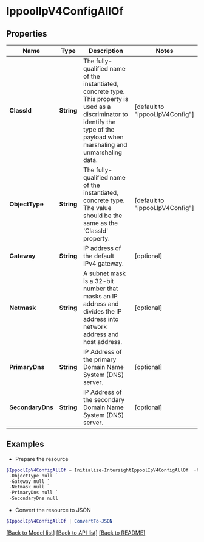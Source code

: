 # IppoolIpV4ConfigAllOf
## Properties

Name | Type | Description | Notes
------------ | ------------- | ------------- | -------------
**ClassId** | **String** | The fully-qualified name of the instantiated, concrete type. This property is used as a discriminator to identify the type of the payload when marshaling and unmarshaling data. | [default to "ippool.IpV4Config"]
**ObjectType** | **String** | The fully-qualified name of the instantiated, concrete type. The value should be the same as the &#39;ClassId&#39; property. | [default to "ippool.IpV4Config"]
**Gateway** | **String** | IP address of the default IPv4 gateway. | [optional] 
**Netmask** | **String** | A subnet mask is a 32-bit number that masks an IP address and divides the IP address into network address and host address. | [optional] 
**PrimaryDns** | **String** | IP Address of the primary Domain Name System (DNS) server. | [optional] 
**SecondaryDns** | **String** | IP Address of the secondary Domain Name System (DNS) server. | [optional] 

## Examples

- Prepare the resource
```powershell
$IppoolIpV4ConfigAllOf = Initialize-IntersightIppoolIpV4ConfigAllOf  -ClassId null `
 -ObjectType null `
 -Gateway null `
 -Netmask null `
 -PrimaryDns null `
 -SecondaryDns null
```

- Convert the resource to JSON
```powershell
$IppoolIpV4ConfigAllOf | ConvertTo-JSON
```

[[Back to Model list]](../README.md#documentation-for-models) [[Back to API list]](../README.md#documentation-for-api-endpoints) [[Back to README]](../README.md)

